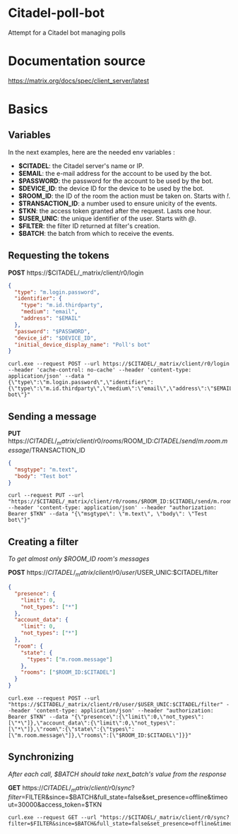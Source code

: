 # Citadel-poll-bot
Attempt for a Citadel bot managing polls

# Documentation source
https://matrix.org/docs/spec/client_server/latest

# Basics
## Variables
In the next examples, here are the needed env variables :
- **$CITADEL**: the Citadel server's name or IP.
- **$EMAIL**: the e-mail address for the account to be used by the bot.
- **$PASSWORD**: the password for the account to be used by the bot.
- **$DEVICE_ID**: the device ID for the device to be used by the bot.
- **$ROOM_ID**: the ID of the room the action must be taken on. Starts with *!*.
- **$TRANSACTION_ID**: a number used to ensure unicity of the events.
- **$TKN**: the access token granted after the request. Lasts one hour.
- **$USER_UNIC**: the unique identifier of the user. Starts with *@*.
- **$FILTER**: the filter ID returned at filter's creation.
- **$BATCH**: the batch from which to receive the events.

## Requesting the tokens
**POST** https://$CITADEL/_matrix/client/r0/login
```JSON
{
  "type": "m.login.password",
  "identifier": {
    "type": "m.id.thirdparty",
    "medium": "email",
    "address": "$EMAIL"
  },
  "password": "$PASSWORD",
  "device_id": "$DEVICE_ID",
  "initial_device_display_name": "Poll's bot"
}
```
```SHELL
curl.exe --request POST --url https://$CITADEL/_matrix/client/r0/login --header 'cache-control: no-cache' --header 'content-type: application/json' --data "{\"type\":\"m.login.password\",\"identifier\":{\"type\":\"m.id.thirdparty\",\"medium\":\"email\",\"address\":\"$EMAIL\"},\"password\":\"$PASSWORD\",\"device_id\":\"$DEVICE_ID\",\"initial_device_display_name\":\"Poll's bot\"}"
```

## Sending a message
**PUT** https://$CITADEL/_matrix/client/r0/rooms/$ROOM_ID:$CITADEL/send/m.room.message/$TRANSACTION_ID
```JSON
{
  "msgtype": "m.text",
  "body": "Test bot"
}
```
```SHELL
curl --request PUT --url "https://$CITADEL/_matrix/client/r0/rooms/$ROOM_ID:$CITADEL/send/m.room.message/$TRANSACTION_ID" --header 'content-type: application/json' --header "authorization: Bearer $TKN" --data "{\"msgtype\": \"m.text\", \"body\": \"Test bot\"}"
```

## Creating a filter
*To get almost only $ROOM_ID room's messages*

**POST** https://$CITADEL/_matrix/client/r0/user/$USER_UNIC:$CITADEL/filter
```JSON
{
  "presence": {
    "limit": 0,
    "not_types": ["*"]
  },
  "account_data": {
    "limit": 0,
    "not_types": ["*"]
  },
  "room": {
    "state": {
      "types": ["m.room.message"]
    },
    "rooms": ["$ROOM_ID:$CITADEL"]
  }
}
```
```SHELL
curl.exe --request POST --url "https://$CITADEL/_matrix/client/r0/user/$USER_UNIC:$CITADEL/filter" --header 'content-type: application/json' --header "authorization: Bearer $TKN" --data "{\"presence\":{\"limit\":0,\"not_types\":[\"*\"]},\"account_data\":{\"limit\":0,\"not_types\":[\"*\"]},\"room\":{\"state\":{\"types\":[\"m.room.message\"]},\"rooms\":[\"$ROOM_ID:$CITADEL\"]}}"
```

## Synchronizing
*After each call, $BATCH should take next_batch's value from the response*

**GET** https://$CITADEL/_matrix/client/r0/sync?filter=$FILTER&since=$BATCH&full_state=false&set_presence=offline&timeout=30000&access_token=$TKN
```SHELL
curl.exe --request GET --url "https://$CITADEL/_matrix/client/r0/sync?filter=$FILTER&since=$BATCH&full_state=false&set_presence=offline&timeout=30000&access_token=$TKN"
```
